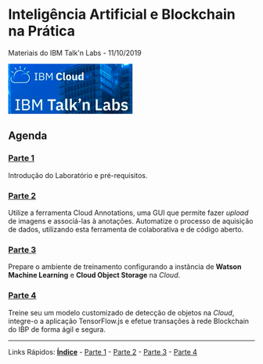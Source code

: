 # Inteligência Artificial e BIockchain na Prática 
Materiais do IBM Talk'n Labs - 11/10/2019

<p align="left">
  <img src="./content/images/ibmcloud-talknlabs.PNG">
</p>

## Agenda

### [Parte 1](/content/md/intro.md)
Introdução do Laboratório e pré-requisitos.

### [Parte 2](/content/md/cloudannotations.md)
Utilize a ferramenta Cloud Annotations, uma GUI que permite fazer *upload* de imagens e associá-las à anotações. Automatize o processo de aquisição de dados, utilizando esta ferramenta de colaborativa e de código aberto.

### [Parte 3](/content/md/instancias.md)
Prepare o ambiente de treinamento configurando a instância de **Watson Machine Learning** e **Cloud Object Storage** na *Cloud*.  

### [Parte 4](/content/md/treinamento.md)
Treine seu um modelo customizado de detecção de objetos na *Cloud*, integre-o a aplicação TensorFlow.js e efetue transações à rede Blockchain do IBP de forma ágil e segura.

***
Links Rápidos:
**[Índice](https://github.com/plcpinho/talknlabs/)** - [Parte 1](/content/md/intro.md) - [Parte 2](/content/md/cloudannotations.md) - [Parte 3](/content/md/instancias.md) - [Parte 4](/content/md/treinamento.md)
